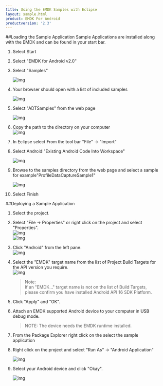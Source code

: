 ```yaml
---
title: Using the EMDK Samples with Eclipse
layout: sample.html
product: EMDK For Android
productversion: '2.3'
---
```


##Loading the Sample Application
Sample Applications are installed along with the EMDK and can be found in your start bar. 

1. Select Start 
2. Select "EMDK for Android v2.0"
3. Select "Samples"

	  ![img](../../images/sample/1.jpg)
4. Your browser should open with a list of included samples

	  ![img](../../images/sample/2.jpg)
5. Select "ADTSamples" from the web page   

	  ![img](../../images/sample/3.jpg)
6. Copy the path to the directory on your computer   
	  ![img](../../images/sample/4.jpg)


7. In Eclipse select From the tool bar "File" -> "Import"
8.  Select Android "Existing Android Code Into Workspace"

    ![img](../../images/sample/5.jpg)
9. Browse to the samples directory from the web page and select a sample for example"ProfileDataCaptureSample1"

    ![img](../../images/sample/6.jpg)
10. Select Finish

##Deploying a Sample Application

1. Select the project.  
2. Select "File -> Properties" or right click on the project and select "Properties".  
    ![img](../../images/setup/image033.jpg)   
    ![img](../../images/setup/image035.jpg)   
3.    Click "Android" from the left pane.  
    ![img](../../images/setup/image037.jpg) 
4. Select the "EMDK" target name from the list of Project Build Targets for the API version you require.  
    ![img](../../images/setup/image039.jpg)  

    >Note:  
    >If an "EMDK..." target name is not on the list of Build Targets, please confirm you have installed Android API 16 SDK Platform.

5. Click "Apply" and "OK".  
6. Attach an EMDK supported Android device to your computer in USB debug mode. 

	>NOTE: The device needs the EMDK runtime installed.
7. From the Package Explorer right click on the select the sample application 
8. Right click on the project and select "Run As" -> "Android Application"

	![img](../../images/sample/7.jpg)
9. Select your Android device and click "Okay". 
    
    ![img](../../images/sample/8.jpg)



















